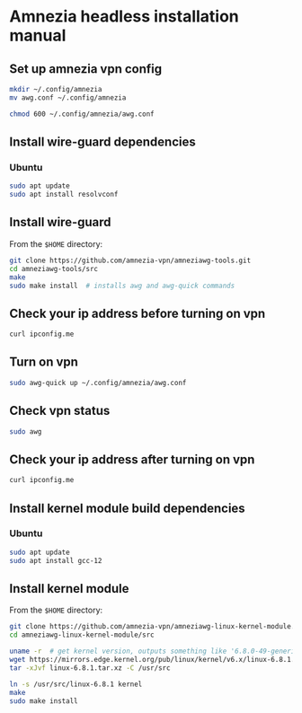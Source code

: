 # Amnezia headless installation manual

## Set up amnezia vpn config

```sh
mkdir ~/.config/amnezia
mv awg.conf ~/.config/amnezia

chmod 600 ~/.config/amnezia/awg.conf
```

## Install wire-guard dependencies

### Ubuntu

```sh
sudo apt update
sudo apt install resolvconf
```

## Install wire-guard

From the `$HOME` directory:

```sh
git clone https://github.com/amnezia-vpn/amneziawg-tools.git
cd amneziawg-tools/src
make
sudo make install  # installs awg and awg-quick commands
```

## Check your ip address before turning on vpn

```sh
curl ipconfig.me
```

## Turn on vpn

```sh
sudo awg-quick up ~/.config/amnezia/awg.conf
```

## Check vpn status

```sh
sudo awg
```

## Check your ip address after turning on vpn

```sh
curl ipconfig.me
```

## Install kernel module build dependencies

### Ubuntu

```sh
sudo apt update
sudo apt install gcc-12
```

## Install kernel module

From the `$HOME` directory:

```sh
git clone https://github.com/amnezia-vpn/amneziawg-linux-kernel-module.git
cd amneziawg-linux-kernel-module/src

uname -r  # get kernel version, outputs something like '6.8.0-49-generic'
wget https://mirrors.edge.kernel.org/pub/linux/kernel/v6.x/linux-6.8.1.tar.xz
tar -xJvf linux-6.8.1.tar.xz -C /usr/src

ln -s /usr/src/linux-6.8.1 kernel
make
sudo make install
```
